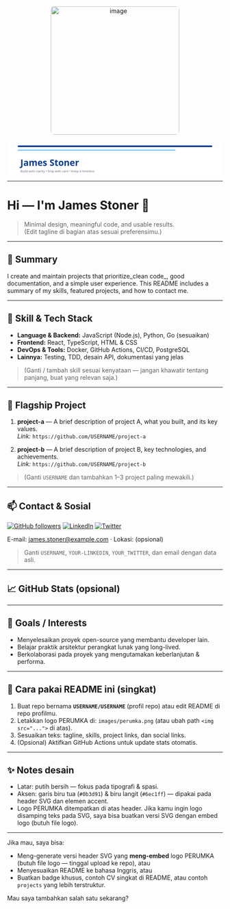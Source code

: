 <!-- ========================
     GitHub Profile README
     Theme: White / Dark-blue & Sky-blue lines
     Author: James Stoner
   ======================== -->

<!-- Header: inline SVG (white background) + space untuk logo PERUMKA -->
<div align="center">

<!-- Jika ingin menampilkan logo PERUMKA, letakkan file logo di folder 'images/perumka.png' atau ubah src sesuai lokasi -->
<img width="300" height="300" alt="image" src="https://github.com/user-attachments/assets/705c1d43-700a-4deb-9231-b660c9d62e19" alt="PERUMKA Logo" width="64" height="64" style="margin-bottom:8px; border-radius:8px;"/>

<!-- Inline SVG banner: white background, garis biru tua dan biru langit -->
<svg width="820" height="140" viewBox="0 0 820 140" xmlns="http://www.w3.org/2000/svg" role="img" aria-label="James Stoner banner">
  <rect width="820" height="140" fill="#ffffff"/>
  <!-- Garis biru tua -->
  <rect x="40" y="28" width="740" height="6" fill="#0b3d91" rx="3"/>
  <!-- Garis biru langit -->
  <rect x="40" y="44" width="600" height="4" fill="#6ec1ff" rx="2"/>
  <!-- Nama -->
  <text x="50" y="105" font-family="Segoe UI, Roboto, Arial" font-size="34" fill="#0b3d91" font-weight="700">James Stoner</text>
  <!-- Tagline (editable) -->
  <text x="50" y="130" font-family="Segoe UI, Roboto, Arial" font-size="12" fill="#6b7280">Build with clarity • Ship with care • Keep it timeless</text>
</svg>

</div>

---

# Hi — I'm **James Stoner** 👋

> Minimal design, meaningful code, and usable results.  
> (Edit tagline di bagian atas sesuai preferensimu.)

---

## 🔷 Summary
I create and maintain projects that prioritize_clean code_, good documentation, and a simple user experience. This README includes a summary of my skills, featured projects, and how to contact me.

---

## 🧰 Skill & Tech Stack
- **Language & Backend:** JavaScript (Node.js), Python, Go (sesuaikan)
- **Frontend:** React, TypeScript, HTML & CSS
- **DevOps & Tools:** Docker, GitHub Actions, CI/CD, PostgreSQL
- **Lainnya:** Testing, TDD, desain API, dokumentasi yang jelas

> (Ganti / tambah skill sesuai kenyataan — jangan khawatir tentang panjang, buat yang relevan saja.)

---

## 💼 Flagship Project
1. **project-a** — A brief description of project A, what you built, and its key values.  
   _Link:_ `https://github.com/USERNAME/project-a`

2. **project-b** — A brief description of project B, key technologies, and achievements.  
   _Link:_ `https://github.com/USERNAME/project-b`

> (Ganti `USERNAME` dan tambahkan 1–3 project paling mewakili.)

---

## 📫 Contact & Sosial
[![GitHub followers](https://img.shields.io/github/followers/USERNAME?label=follow&style=social)](https://github.com/USERNAME)
[![LinkedIn](https://img.shields.io/badge/LinkedIn-Connect-blue?logo=linkedin&style=for-the-badge)](https://www.linkedin.com/in/YOUR-LINKEDIN)
[![Twitter](https://img.shields.io/twitter/follow/YOUR_TWITTER?style=social)](https://twitter.com/YOUR_TWITTER)

E-mail: james.stoner@example.com  ·  Lokasi: (opsional)

> Ganti `USERNAME`, `YOUR-LINKEDIN`, `YOUR_TWITTER`, dan email dengan data asli.

---

## 📈 GitHub Stats (opsional)
<!-- Jika ingin menampilkan stats, uncomment baris di bawah setelah menambah action atau menyesuaikan konfigurasi -->
<!--
<p align="center">
  <img src="https://github-readme-stats.vercel.app/api?username=james1982-7fdl&show_icons=true&theme=default&hide_border=true" alt="GitHub Stats">
</p>
-->

---

## 🎯 Goals / Interests
- Menyelesaikan proyek open-source yang membantu developer lain.
- Belajar praktik arsitektur perangkat lunak yang long-lived.
- Berkolaborasi pada proyek yang mengutamakan keberlanjutan & performa.

---

## 📌 Cara pakai README ini (singkat)
1. Buat repo bernama **`USERNAME/USERNAME`** (profil repo) atau edit README di repo profilmu.  
2. Letakkan logo PERUMKA di: `images/perumka.png` (atau ubah path `<img src="...">` di atas).  
3. Sesuaikan teks: tagline, skills, project links, dan social links.  
4. (Opsional) Aktifkan GitHub Actions untuk update stats otomatis.

---

## ✨ Notes desain
- Latar: putih bersih — fokus pada tipografi & spasi.  
- Aksen: garis biru tua (`#0b3d91`) & biru langit (`#6ec1ff`) — dipakai pada header SVG dan elemen accent.  
- Logo PERUMKA ditempatkan di atas header. Jika kamu ingin logo disamping teks pada SVG, saya bisa buatkan versi SVG dengan embed logo (butuh file logo).

---

Jika mau, saya bisa:
- Meng-generate versi header SVG yang **meng-embed** logo PERUMKA (butuh file logo — tinggal upload ke repo), atau
- Menyesuaikan README ke bahasa Inggris, atau
- Buatkan badge khusus, contoh CV singkat di README, atau contoh `projects` yang lebih terstruktur.

Mau saya tambahkan salah satu sekarang?
